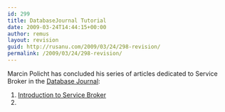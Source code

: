 ```yaml
---
id: 299
title: DatabaseJournal Tutorial
date: 2009-03-24T14:44:15+00:00
author: remus
layout: revision
guid: http://rusanu.com/2009/03/24/298-revision/
permalink: /2009/03/24/298-revision/
---
```

Marcin Policht has concluded his series of articles dedicated to Service Broker in the <a href="http://www.databasejournal.com" target="_blank">Database Journal</a>:

  1. <a href="http://www.databasejournal.com/features/mssql/article.php/3757581/SQL-Server-2005-Express-Edition---Part-26---Introduction-to-Service-Broker.htm" target="_blank">Introduction to Service Broker</a>
  2.